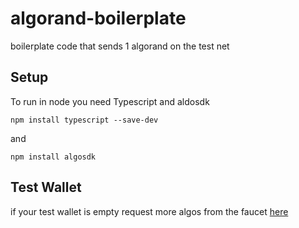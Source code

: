 # algorand-boilerplate
boilerplate code that sends 1 algorand on the test net


## Setup

To run in node you need Typescript and aldosdk

```npm install typescript --save-dev```

and 

```npm install algosdk```

## Test Wallet

if your test wallet is empty request more algos from the faucet [here](https://bank.testnet.algorand.network)
